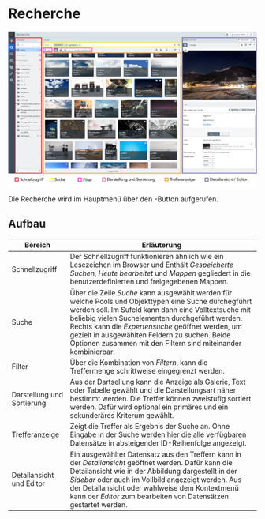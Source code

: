 # Recherche

![](search_structure.png)

Die Recherche wird im Hauptmenü über den  <i class="fa fa-search" aria-hidden="true"></i>-Button aufgerufen.

## Aufbau

|Bereich|Erläuterung|
|--|--|
|Schnellzugriff|Der Schnellzugriff funktionieren ähnlich wie ein Lesezeichen im Browser und Enthält *Gespeicherte Suchen*, *Heute bearbeitet* und *Mappen* gegliedert in die benutzerdefinierten und freigegebenen Mappen.|
|Suche|Über die Zeile *Suche* kann ausgewählt werden für welche Pools und Objekttypen eine Suche durchegführt werden soll. Im Sufeld kann dann eine Volltextsuche mit beliebig vielen Suchelementen durchgeführt werden. Rechts kann die *Expertensuche* geöffnet werden, um gezielt in ausgewählten Feldern zu suchen. Beide Optionen zusammen mit den Filtern sind miteinander kombinierbar.|
|Filter| Über die Kombination von *Filtern*, kann die Treffermenge schrittweise eingegrenzt werden. |
|Darstellung und Sortierung|Aus der Dartsellung kann die Anzeige als Galerie, Text oder Tabelle gewählt und die Darstellungsart näher bestimmt werden. Die Treffer können zweistufig sortiert werden. Dafür wird optional ein primäres und ein sekunderäres Kriterum gewählt.|
|Trefferanzeige|Zeigt die Treffer als Ergebnis der Suche an. Ohne Eingabe in der Suche werden hier die alle verfügbaren Datensätze in absteigender ID-Reihenfolge angezeigt.|
|Detailansicht und Editor| Ein ausgewählter Datensatz aus den Treffern kann in der *Detailansicht* geöffnet werden. Dafür kann die Detailansicht wie in der Abbildung dargestellt in der *Sidebar* oder auch im Vollbild angezeigt werden. Aus der Detailansicht oder wahlweise dem Kontextmenü kann der *Editor* zum bearbeiten von Datensätzen gestartet werden. |
